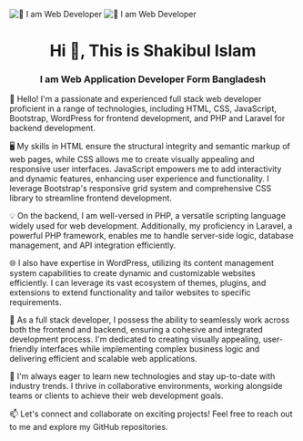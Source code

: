 ![👑 I am Web Developer](https://scontent.fdac7-1.fna.fbcdn.net/v/t39.30808-6/358574930_3534587536788237_3874277841950935052_n.jpg?_nc_cat=106&ccb=1-7&_nc_sid=730e14&_nc_eui2=AeGRGyi4R_g2nujC23dzbrTUSpqsvUNBEJhKmqy9Q0EQmDHqPvZ3wF9OvvHhX1ZPEuwxldMRCG8YtIRic98XrYvf&_nc_ohc=fWFP-W3Ih_0AX9IBo2N&_nc_ht=scontent.fdac7-1.fna&oh=00_AfCk4zz0MuLQHi_AGVkn64jiwHpZpaj_gWJtRU0cTx-SvA&oe=64B1C021)
![👑 I am Web Developer](https://scontent.fdac7-1.fna.fbcdn.net/v/t39.30808-6/359440004_3534594020120922_6843132935276473740_n.jpg?_nc_cat=102&ccb=1-7&_nc_sid=730e14&_nc_eui2=AeGvVhlee0uIaYLBc9YJKYy1Bc33OoSiTZ8Fzfc6hKJNnztYJJrY9u7ycLvckbUGdo3l7WfdQXVm6TuSg1F84PVP&_nc_ohc=DUYmDXkTGKUAX9JPGTb&_nc_ht=scontent.fdac7-1.fna&oh=00_AfAC7-QXaMRp1WbhXFWAa8it9eas_EEHGb9cJj9k2Udu0A&oe=64B18B4E)



<h1 align="center">Hi 👋, This is Shakibul Islam</h1>
<h3 align="center">I am Web Application Developer Form Bangladesh</h3>
👋 Hello! I'm a passionate and experienced full stack web developer proficient in a range of technologies, including HTML, CSS, JavaScript, Bootstrap, WordPress for frontend development, and PHP and Laravel for backend development.

🖥️ My skills in HTML ensure the structural integrity and semantic markup of web pages, while CSS allows me to create visually appealing and responsive user interfaces. JavaScript empowers me to add interactivity and dynamic features, enhancing user experience and functionality. I leverage Bootstrap's responsive grid system and comprehensive CSS library to streamline frontend development.

💡 On the backend, I am well-versed in PHP, a versatile scripting language widely used for web development. Additionally, my proficiency in Laravel, a powerful PHP framework, enables me to handle server-side logic, database management, and API integration efficiently.

🌐 I also have expertise in WordPress, utilizing its content management system capabilities to create dynamic and customizable websites efficiently. I can leverage its vast ecosystem of themes, plugins, and extensions to extend functionality and tailor websites to specific requirements.

🚀 As a full stack developer, I possess the ability to seamlessly work across both the frontend and backend, ensuring a cohesive and integrated development process. I'm dedicated to creating visually appealing, user-friendly interfaces while implementing complex business logic and delivering efficient and scalable web applications.

🔧 I'm always eager to learn new technologies and stay up-to-date with industry trends. I thrive in collaborative environments, working alongside teams or clients to achieve their web development goals.

📫 Let's connect and collaborate on exciting projects! Feel free to reach out to me and explore my GitHub repositories.

<br>
